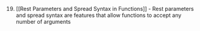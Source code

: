 19. [[Rest Parameters and Spread Syntax in Functions]] - Rest parameters and spread syntax are features that allow functions to accept any number of arguments